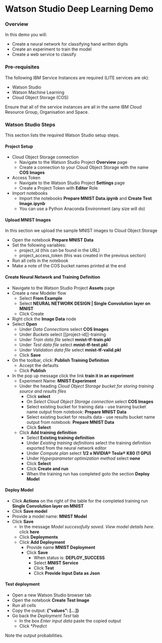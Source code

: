 # Watson Studio Deep Learning Demo

### Overview

In this demo you will:

- Create a neural network for classifying hand written digits
- Create an experiment to train the model
- Create a web service to classify

### Pre-requisites

The following IBM Service Instances are required (LITE services are ok):

- Watson Studio
- Watson Machine Learning
- Cloud Object Storage (COS)

Ensure that all of the service instances are all in the same IBM Cloud Resource Group, Organisation and Space.

### Watson Studio Steps

This section lists the required Watson Studio setup steps.

#### Project Setup

 - Cloud Object Storage connection
   - Navigate to the Watson Studio Project **Overview** page  
   - Create a connection to your Cloud Object Storage with the name **COS Images**
 - Access Token
   - Navigate to the Watson Studio Project **Settings** page 
   - Create a Project Token with **Editor** Role
 - Import notebooks
   - Import the notebooks **Prepare MNIST Data.ipynb** and **Create Test Image.ipynb**
   - You can use a Python Anaconda Environment (any size will do)

#### Upload MNIST Images

In this section we upload the sample MNIST images to Cloud Object Storage

 - Open the notebook **Prepare MNIST Data**
 - Set the following variables:
   - project_id (this can be found in the URL)
   - project_access_token (this was created in the previous section)
 - Run all cells in the notebook
 - Make a note of the COS bucket names printed at the end

#### Create Neural Network and Training Definition

 - Navigate to the Watson Studio Project **Assets** page
 - Create a new Modeler flow
    - Select **From Example**
    - Select **NEURAL NETWORK DESIGN | Single Convolution layer on MNIST**
    - Click Create
 - Right click the **Image Data** node
 - Select **Open**
    - Under *Data Connections* select **COS Images**
    - Under *Buckets* select [[project-id]]-training
    - Under *Train data file* select **mnist-tf-train.pkl** 
    - Under *Test data file* select **mnist-tf-test.pkl**
    - Under *Validation data file* select **mnist-tf-valid.pkl**
    - Click **Save**
 - On the toolbar, click: **Publish Training Definition**
    - Accept the defaults
    - Click **Publish**
 - In the pop up message click the link **train it in an experiment**
    - Experiment Name: **MNIST Experiment**
    - Under the heading *Cloud Object Storage bucket for storing training source and results files*
       - Click **select**
       - On *Select Cloud Object Storage connection* select **COS Images**
       - Select existing bucket for training data - use training bucket name output from notebook: **Prepare MNIST Data**
       - Select existing bucket for results data - use results bucket name output from notebook: **Prepare MNIST Data**
       - Click **Select**
    - Click **Add training definition**
       - Select **Existing training definition**
       - Under *Existing training definitions* select the training definition exported from the neural network editor
       - Under *Compute plan* select **1/2 x NVIDIA® Tesla® K80 (1 GPU)**
       - Under *Hyperparameter optimization method* select **none**
       - Click **Select**
       - Click **Create and run**
       - When the training run has completed goto the section **Deploy Model**
       
#### Deploy Model
  
   - Click **Actions** on the right of the table for the completed training run **Single Convolution layer on MNIST**
   - Click **Save model**
   - Provide a model name: **MNIST Model**
   - Click **Save**
      - In the message *Model successfully saved. View model details here.* click **here**
      - Click **Deployments**
      - Click **Add Deployment**
         - Provide name **MNIST Deployment**
         - Click **Save**
            - When status is: **DEPLOY_SUCCESS**
            - Select **MNIST Service**
            - Click **Test**
            - Click **Provide Input Data as Json**
            
#### Test deployment
   
   - Open a new Watson Studio browser tab
   - Open the notebook **Create Test Image**
   - Run all cells
   - Copy the output: **{"values": [...]}**
   - Go back the *Deployment Test* tab
       - In the box *Enter input data* paste the copied output
       - Click **Predict*
       
  Note the output probabilities.
